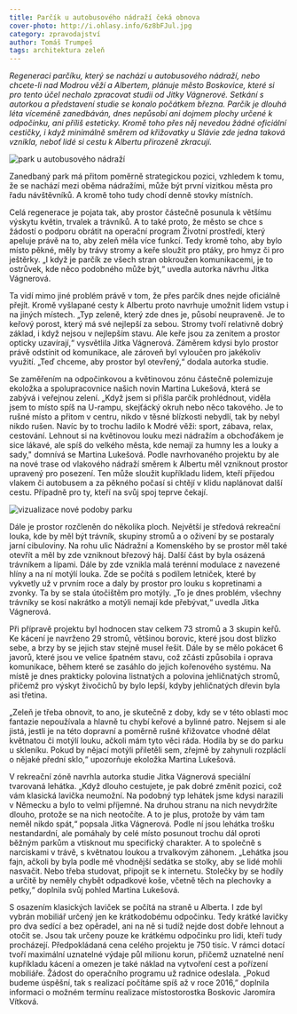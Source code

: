 ```yaml
---
title: Parčík u autobusového nádraží čeká obnova
cover-photo: http://i.ohlasy.info/6z8bFJul.jpg
category: zpravodajství
author: Tomáš Trumpeš
tags: architektura zeleň
---
```


*Regeneraci parčíku, který se nachází u autobusového nádraží, nebo chcete-li nad Modrou věží a Albertem, plánuje město Boskovice, které si pro tento účel nechalo zpracovat studii od Jitky Vágnerové. Setkání s autorkou a představení studie se konalo počátkem března. Parčík je dlouhá léta víceméně zanedbáván, dnes nepůsobí ani dojmem plochy určené k odpočinku, ani příliš esteticky. Kromě toho přes něj nevedou žádné oficiální cestičky, i když minimálně směrem od křižovatky u Slávie zde jedna taková vznikla, neboť lidé si cestu k Albertu přirozeně zkracují.*

<img src="http://i.ohlasy.info/6z8bFJu.jpg" alt="park u autobusového nádraží" class="img-responsive">

Zanedbaný park má přitom poměrně strategickou pozici, vzhledem k tomu, že se nachází mezi oběma nádražími, může být první vizitkou města pro řadu návštěvníků. A kromě toho tudy chodí denně stovky místních.

Celá regenerace je pojata tak, aby prostor částečně posunula k většímu výskytu květin, trvalek a trávníků. A to také proto, že město se chce s žádostí o podporu obrátit na operační program Životní prostředí, který apeluje právě na to, aby zeleň měla více funkcí. Tedy kromě toho, aby bylo místo pěkné, měly by trávy stromy a keře sloužit pro ptáky, pro hmyz či pro ještěrky. „I když je parčík ze všech stran obkroužen komunikacemi, je to ostrůvek, kde něco podobného může být,“ uvedla autorka návrhu Jitka Vágnerová.

Ta vidí mimo jiné problém právě v tom, že přes parčík dnes nejde oficiálně přejít. Kromě vyšlapané cesty k Albertu proto navrhuje umožnit lidem vstup i na jiných místech. „Typ zeleně, který zde dnes je, působí neupraveně. Je to keřový porost, který má své nejlepší za sebou. Stromy tvoří relativně dobrý základ, i když nejsou v nejlepším stavu. Ale keře jsou za zenitem a prostor opticky uzavírají,“ vysvětlila Jitka Vágnerová. Záměrem kdysi bylo prostor právě odstínit od komunikace, ale zároveň byl vyloučen pro jakékoliv využití. „Teď chceme, aby prostor byl otevřený,“ dodala autorka studie.

Se zaměřením na odpočinkovou a květinovou zónu částečně polemizuje ekoložka a spolupracovnice našich novin Martina Lukešová, která se zabývá i veřejnou zelení. „Když jsem si přišla parčík prohlédnout, viděla jsem to místo spíš na U-rampu, skejťácký okruh nebo něco takového. Je to rušné místo a přitom v centru, nikdo v těsné blízkosti nebydlí, tak by nebyl nikdo rušen. Navíc by to trochu ladilo k Modré věži: sport, zábava, relax, cestování. Lehnout si na květinovou louku mezi nádražím a obchoďákem je sice lákavé, ale spíš do velkého města, kde nemají za humny les a louky a sady," domnívá se Martina Lukešová.
Podle navrhovaného projektu by ale na nové trase od vlakového nádraží směrem k Albertu měl vzniknout prostor upravený pro posezení. Ten může sloužit kupříkladu lidem, kteří přijedou vlakem či autobusem a za pěkného počasí si chtějí v klidu naplánovat další cestu. Případně pro ty, kteří na svůj spoj teprve čekají.

<img src="http://i.ohlasy.info/8aGdaZm.jpg" alt="vizualizace nové podoby parku" class="img-responsive">

Dále je prostor rozčleněn do několika ploch. Největší je středová rekreační louka, kde by měl být trávník, skupiny stromů a o oživení by se postaraly jarní cibuloviny. Na rohu ulic Nádražní a Komenského by se prostor měl také otevřít a měl by zde vzniknout březový háj. Další část by byla osázená trávníkem a lípami.  Dále by zde vznikla malá terénní modulace z navezené hlíny a na ní motýlí louka. Zde se počítá s podílem letniček, které by vykvetly už v prvním roce a daly by prostor pro louku s kopretinami a zvonky. Ta by se stala útočištěm pro motýly. „To je dnes problém, všechny trávníky se kosí nakrátko a motýli nemají kde přebývat,“ uvedla Jitka Vágnerová.

Při přípravě projektu byl hodnocen stav celkem 73 stromů a 3 skupin keřů. Ke kácení je navrženo 29 stromů, většinou borovic, které jsou dost blízko sebe, a brzy by se jejich stav stejně musel řešit. Dále by se mělo pokácet 6 javorů, které jsou ve velice špatném stavu, což zčásti způsobila i oprava komunikace, během které se zasáhlo do jejich kořenového systému. Na místě je dnes prakticky polovina listnatých a polovina jehličnatých stromů, přičemž pro výskyt živočichů by bylo lepší, kdyby jehličnatých dřevin byla asi třetina.

„Zeleň je třeba obnovit, to ano, je skutečně z doby, kdy se v této oblasti moc fantazie nepoužívala a hlavně tu chybí keřové a bylinné patro. Nejsem si ale jistá, jestli je na této dopravní a poměrně rušné křižovatce vhodné dělat květnatou či motýlí louku, ačkoli mám tyto věci ráda. Hodila by se do parku u skleníku. Pokud by nějací motýli přiletěli sem, zřejmě by zahynuli rozpláclí o nějaké přední sklo,“ upozorňuje ekoložka Martina Lukešová.

V rekreační zóně navrhla autorka studie Jitka Vágnerová speciální tvarovaná lehátka. „Když dlouho cestujete, je pak dobré změnit pozici, což vám klasická lavička neumožní. Na podobný typ lehátek jsme kdysi narazili v Německu a bylo to velmi příjemné. Na druhou stranu na nich nevydržíte dlouho, protože se na nich neotočíte. A to je plus, protože by vám tam neměl nikdo spát,“ popsala Jitka Vágnerová. Podle ní jsou lehátka trošku nestandardní, ale pomáhaly by celé místo posunout trochu dál oproti běžným parkům a vtisknout mu specifický charakter. A to společně s narciskami v trávě, s květnatou loukou a trvalkovým záhonem. „Lehátka jsou fajn, ačkoli by byla podle mě vhodnější sedátka se stolky, aby se lidé mohli nasvačit. Nebo třeba studovat, připojit se k internetu. Stolečky by se hodily a určitě by neměly chybět odpadkové koše, včetně těch na plechovky a petky,“ doplnila svůj pohled Martina Lukešová.

S osazením klasických laviček se počítá na straně u Alberta. I zde byl vybrán mobiliář určený jen ke krátkodobému odpočinku. Tedy krátké lavičky pro dva sedící a bez opěradel, ani na ně si tudíž nejde dost dobře lehnout a otočit se. Jsou tak určeny pouze ke krátkému odpočinku pro lidi, kteří tudy procházejí.
Předpokládaná cena celého projektu je 750 tisíc. V rámci dotací tvoří maximální uznatelné výdaje půl milionu korun, přičemž uznatelné není kupříkladu kácení a omezen je také náklad na vytvoření cest a pořízení mobiliáře. Žádost do operačního programu už radnice odeslala. „Pokud budeme úspěšní, tak s realizací počítáme spíš až v roce 2016,” doplnila informaci o možném termínu realizace místostorostka Boskovic Jaromíra Vítková.